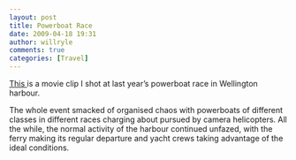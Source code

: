 ```yaml
---
layout: post
title: Powerboat Race
date: 2009-04-18 19:31
author: willryle
comments: true
categories: [Travel]
---
```

<div id="msgcns!6DC4413C2DF787C8!192" class="bvMsg">

<a href="https://kiwiwill.photos.live.com/self.aspx/.BlogImages/Power%20Boat%20Race.wmv" target="_blank">This </a>is a movie clip I shot at last year’s powerboat race in Wellington harbour.

The whole event smacked of organised chaos with powerboats of different classes in different races charging about pursued by camera helicopters. All the while, the normal activity of the harbour continued unfazed, with the ferry making its regular departure and yacht crews taking advantage of the ideal conditions.

</div>
